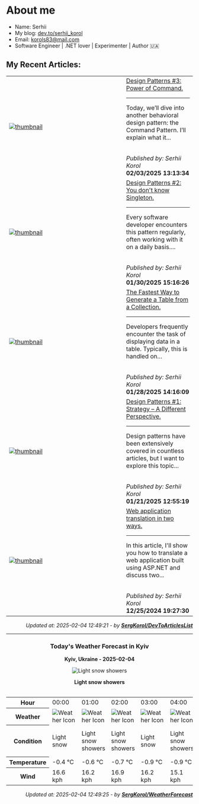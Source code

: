 <h1>About me</h1>

- Name: Serhii
- My blog: [dev.to/serhii_korol](https://dev.to/serhii_korol_ab7776c50dba)
- Email: [korols83@mail.com](mailto:korols83@mail.com)
- Software Engineer | .NET lover | Experimenter | Author 🇺🇦

<h2>My Recent Articles:</h2>

<table>
        <tr>
<td width="300px"><a href="https://dev.to/serhii_korol_ab7776c50dba/design-patterns-3-power-of-command-3h8o"><img src="https://media2.dev.to/dynamic/image/width=1000,height=420,fit=cover,gravity=auto,format=auto/https%3A%2F%2Fdev-to-uploads.s3.amazonaws.com%2Fuploads%2Farticles%2Fya99m5ecjg47pgoku05c.png" alt="thumbnail"></a></td>
<td><a href="https://dev.to/serhii_korol_ab7776c50dba/design-patterns-3-power-of-command-3h8o">Design Patterns #3: Power of Command.</a><hr><p>Today, we’ll dive into another behavioral design pattern: the Command Pattern. I’ll explain what it...</p><br><i>Published by: Serhii Korol</i><br><b>02/03/2025 13:13:34</b></td>
</tr>
<tr>
<td width="300px"><a href="https://dev.to/serhii_korol_ab7776c50dba/design-patterns-2-you-dont-know-singleton-k4p"><img src="https://media2.dev.to/dynamic/image/width=1000,height=420,fit=cover,gravity=auto,format=auto/https%3A%2F%2Fdev-to-uploads.s3.amazonaws.com%2Fuploads%2Farticles%2Fifion3invfk0fwa8g2gy.png" alt="thumbnail"></a></td>
<td><a href="https://dev.to/serhii_korol_ab7776c50dba/design-patterns-2-you-dont-know-singleton-k4p">Design Patterns #2: You don't know Singleton.</a><hr><p>Every software developer encounters this pattern regularly, often working with it on a daily basis....</p><br><i>Published by: Serhii Korol</i><br><b>01/30/2025 15:16:26</b></td>
</tr>
<tr>
<td width="300px"><a href="https://dev.to/serhii_korol_ab7776c50dba/the-fastest-way-to-generate-a-table-from-a-collection-2c73"><img src="https://media2.dev.to/dynamic/image/width=1000,height=420,fit=cover,gravity=auto,format=auto/https%3A%2F%2Fdev-to-uploads.s3.amazonaws.com%2Fuploads%2Farticles%2Fnafjoblsv9s2ildwmmub.png" alt="thumbnail"></a></td>
<td><a href="https://dev.to/serhii_korol_ab7776c50dba/the-fastest-way-to-generate-a-table-from-a-collection-2c73">The Fastest Way to Generate a Table from a Collection.</a><hr><p>Developers frequently encounter the task of displaying data in a table. Typically, this is handled on...</p><br><i>Published by: Serhii Korol</i><br><b>01/28/2025 14:16:09</b></td>
</tr>
<tr>
<td width="300px"><a href="https://dev.to/serhii_korol_ab7776c50dba/design-patterns-1-strategy-a-different-perspective-1a98"><img src="https://media2.dev.to/dynamic/image/width=1000,height=420,fit=cover,gravity=auto,format=auto/https%3A%2F%2Fdev-to-uploads.s3.amazonaws.com%2Fuploads%2Farticles%2Fkigu1ffarq7vcvj7iypk.png" alt="thumbnail"></a></td>
<td><a href="https://dev.to/serhii_korol_ab7776c50dba/design-patterns-1-strategy-a-different-perspective-1a98">Design Patterns #1: Strategy – A Different Perspective.</a><hr><p>Design patterns have been extensively covered in countless articles, but I want to explore this topic...</p><br><i>Published by: Serhii Korol</i><br><b>01/21/2025 12:55:19</b></td>
</tr>
<tr>
<td width="300px"><a href="https://dev.to/serhii_korol_ab7776c50dba/web-application-translation-in-two-ways-3np0"><img src="https://media2.dev.to/dynamic/image/width=1000,height=420,fit=cover,gravity=auto,format=auto/https%3A%2F%2Fdev-to-uploads.s3.amazonaws.com%2Fuploads%2Farticles%2F07nc6zckl2u8en9a5iux.png" alt="thumbnail"></a></td>
<td><a href="https://dev.to/serhii_korol_ab7776c50dba/web-application-translation-in-two-ways-3np0">Web application translation in two ways.</a><hr><p>In this article, I'll show you how to translate a web application built using ASP.NET and discuss two...</p><br><i>Published by: Serhii Korol</i><br><b>12/25/2024 19:27:30</b></td>
</tr>

</table>

<div align="right">

<i>Updated at: 2025-02-04 12:49:21 - by <b>[SergKorol/DevToArticlesList](https://github.com/SergKorol/DevToArticlesList)</b></i>

</div>

<hr>
<div align="center">
<h3>Today's Weather Forecast in Kyiv</h3>

<b>Kyiv, Ukraine - 2025-02-04</b>

<img src="https://cdn.weatherapi.com/weather/64x64/day/368.png" alt="Light snow showers" />

<b>Light snow showers</b>
</div>

<table>
    <table>
<tr><th>Hour</th>
<td>00:00</td>
<td>01:00</td>
<td>02:00</td>
<td>03:00</td>
<td>04:00</td>
<td>05:00</td>
<td>06:00</td>
<td>07:00</td>
<td>08:00</td>
<td>09:00</td>
<td>10:00</td>
<td>11:00</td>
<td>12:00</td>
<td>13:00</td>
<td>14:00</td>
<td>15:00</td>
<td>16:00</td>
<td>17:00</td>
<td>18:00</td>
<td>19:00</td>
<td>20:00</td>
<td>21:00</td>
<td>22:00</td>
<td>23:00</td>
</tr>
<tr><th>Weather</th>
<td><img src="https://cdn.weatherapi.com/weather/64x64/night/326.png" alt="Weather Icon"></td>
<td><img src="https://cdn.weatherapi.com/weather/64x64/night/368.png" alt="Weather Icon"></td>
<td><img src="https://cdn.weatherapi.com/weather/64x64/night/368.png" alt="Weather Icon"></td>
<td><img src="https://cdn.weatherapi.com/weather/64x64/night/326.png" alt="Weather Icon"></td>
<td><img src="https://cdn.weatherapi.com/weather/64x64/night/368.png" alt="Weather Icon"></td>
<td><img src="https://cdn.weatherapi.com/weather/64x64/night/368.png" alt="Weather Icon"></td>
<td><img src="https://cdn.weatherapi.com/weather/64x64/night/368.png" alt="Weather Icon"></td>
<td><img src="https://cdn.weatherapi.com/weather/64x64/night/368.png" alt="Weather Icon"></td>
<td><img src="https://cdn.weatherapi.com/weather/64x64/day/368.png" alt="Weather Icon"></td>
<td><img src="https://cdn.weatherapi.com/weather/64x64/day/326.png" alt="Weather Icon"></td>
<td><img src="https://cdn.weatherapi.com/weather/64x64/day/368.png" alt="Weather Icon"></td>
<td><img src="https://cdn.weatherapi.com/weather/64x64/day/371.png" alt="Weather Icon"></td>
<td><img src="https://cdn.weatherapi.com/weather/64x64/day/371.png" alt="Weather Icon"></td>
<td><img src="https://cdn.weatherapi.com/weather/64x64/day/371.png" alt="Weather Icon"></td>
<td><img src="https://cdn.weatherapi.com/weather/64x64/day/368.png" alt="Weather Icon"></td>
<td><img src="https://cdn.weatherapi.com/weather/64x64/day/368.png" alt="Weather Icon"></td>
<td><img src="https://cdn.weatherapi.com/weather/64x64/day/368.png" alt="Weather Icon"></td>
<td><img src="https://cdn.weatherapi.com/weather/64x64/night/368.png" alt="Weather Icon"></td>
<td><img src="https://cdn.weatherapi.com/weather/64x64/night/368.png" alt="Weather Icon"></td>
<td><img src="https://cdn.weatherapi.com/weather/64x64/night/368.png" alt="Weather Icon"></td>
<td><img src="https://cdn.weatherapi.com/weather/64x64/night/368.png" alt="Weather Icon"></td>
<td><img src="https://cdn.weatherapi.com/weather/64x64/night/368.png" alt="Weather Icon"></td>
<td><img src="https://cdn.weatherapi.com/weather/64x64/night/368.png" alt="Weather Icon"></td>
<td><img src="https://cdn.weatherapi.com/weather/64x64/night/368.png" alt="Weather Icon"></td>
</tr>
<tr><th>Condition</th>
<td>Light snow</td>
<td>Light snow showers</td>
<td>Light snow showers</td>
<td>Light snow</td>
<td>Light snow showers</td>
<td>Light snow showers</td>
<td>Light snow showers</td>
<td>Light snow showers</td>
<td>Light snow showers</td>
<td>Light snow</td>
<td>Light snow showers</td>
<td>Moderate or heavy snow showers</td>
<td>Moderate or heavy snow showers</td>
<td>Moderate or heavy snow showers</td>
<td>Light snow showers</td>
<td>Light snow showers</td>
<td>Light snow showers</td>
<td>Light snow showers</td>
<td>Light snow showers</td>
<td>Light snow showers</td>
<td>Light snow showers</td>
<td>Light snow showers</td>
<td>Light snow showers</td>
<td>Light snow showers</td>
</tr>
<tr><th>Temperature</th>
<td>-0.4 °C</td>
<td>-0.6 °C</td>
<td>-0.7 °C</td>
<td>-0.9 °C</td>
<td>-0.9 °C</td>
<td>-1 °C</td>
<td>-1.1 °C</td>
<td>-1.3 °C</td>
<td>-1.6 °C</td>
<td>-1.3 °C</td>
<td>-0.8 °C</td>
<td>-0.4 °C</td>
<td>-0 °C</td>
<td>0.3 °C</td>
<td>0.6 °C</td>
<td>0.6 °C</td>
<td>0.5 °C</td>
<td>0.1 °C</td>
<td>-0.2 °C</td>
<td>-0.4 °C</td>
<td>-0.5 °C</td>
<td>-0.5 °C</td>
<td>-0.7 °C</td>
<td>-1.1 °C</td>
</tr>
<tr><th>Wind</th>
<td>16.6 kph</td>
<td>16.2 kph</td>
<td>16.9 kph</td>
<td>16.2 kph</td>
<td>15.1 kph</td>
<td>14.8 kph</td>
<td>14 kph</td>
<td>13.7 kph</td>
<td>14 kph</td>
<td>15.1 kph</td>
<td>15.5 kph</td>
<td>14.8 kph</td>
<td>14.4 kph</td>
<td>14.4 kph</td>
<td>14.4 kph</td>
<td>14.4 kph</td>
<td>14 kph</td>
<td>13 kph</td>
<td>12.6 kph</td>
<td>10.8 kph</td>
<td>10.8 kph</td>
<td>11.2 kph</td>
<td>10.8 kph</td>
<td>10.4 kph</td>
</tr>
</table>

</table>

<div align="right">

<i>Updated at: 2025-02-04 12:49:25 - by <b>[SergKorol/WeatherForecast](https://github.com/SergKorol/WeatherForecast)</b></i>

</div>

